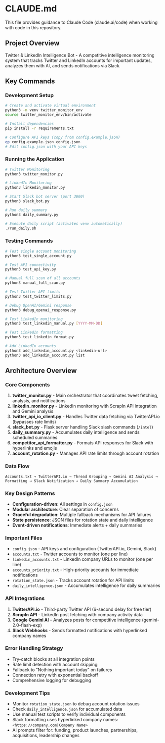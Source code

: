 # CLAUDE.md

This file provides guidance to Claude Code (claude.ai/code) when working with code in this repository.

## Project Overview

Twitter & LinkedIn Intelligence Bot - A competitive intelligence monitoring system that tracks Twitter and LinkedIn accounts for important updates, analyzes them with AI, and sends notifications via Slack.

## Key Commands

### Development Setup
```bash
# Create and activate virtual environment
python3 -m venv twitter_monitor_env
source twitter_monitor_env/bin/activate

# Install dependencies
pip install -r requirements.txt

# Configure API keys (copy from config.example.json)
cp config.example.json config.json
# Edit config.json with your API keys
```

### Running the Application
```bash
# Twitter Monitoring
python3 twitter_monitor.py

# LinkedIn Monitoring
python3 linkedin_monitor.py

# Start Slack bot server (port 3000)
python3 slack_bot.py

# Run daily summary
python3 daily_summary.py

# Execute daily script (activates venv automatically)
./run_daily.sh
```

### Testing Commands
```bash
# Test single account monitoring
python3 test_single_account.py

# Test API connectivity
python3 test_api_key.py

# Manual full scan of all accounts
python3 manual_full_scan.py

# Test Twitter API limits
python3 test_twitter_limits.py

# Debug OpenAI/Gemini response
python3 debug_openai_response.py

# Test LinkedIn monitoring
python3 test_linkedin_manual.py [YYYY-MM-DD]

# Test LinkedIn formatting
python3 test_linkedin_format.py

# Add LinkedIn accounts
python3 add_linkedin_account.py <linkedin-url>
python3 add_linkedin_account.py list
```

## Architecture Overview

### Core Components
1. **twitter_monitor.py** - Main orchestrator that coordinates tweet fetching, analysis, and notifications
2. **linkedin_monitor.py** - LinkedIn monitoring with ScrapIn API integration and Gemini analysis
3. **twitter_api_io_client.py** - Handles Twitter data fetching via TwitterAPI.io (bypasses rate limits)
4. **slack_bot.py** - Flask server handling Slack slash commands (`/intel`)
5. **daily_summary.py** - Accumulates daily intelligence and sends scheduled summaries
6. **competitor_api_formatter.py** - Formats API responses for Slack with hyperlinks and emojis
7. **account_rotation.py** - Manages API rate limits through account rotation

### Data Flow
```
Accounts.txt → TwitterAPI.io → Thread Grouping → Gemini AI Analysis → 
Formatting → Slack Notification → Daily Summary Accumulation
```

### Key Design Patterns
- **Configuration-driven**: All settings in `config.json`
- **Modular architecture**: Clear separation of concerns
- **Graceful degradation**: Multiple fallback mechanisms for API failures
- **State persistence**: JSON files for rotation state and daily intelligence
- **Event-driven notifications**: Immediate alerts + daily summaries

### Important Files
- `config.json` - API keys and configuration (TwitterAPI.io, Gemini, Slack)
- `accounts.txt` - Twitter accounts to monitor (one per line)
- `linkedin_accounts.txt` - LinkedIn company URLs to monitor (one per line)
- `accounts_priority.txt` - High-priority accounts for immediate notifications
- `rotation_state.json` - Tracks account rotation for API limits
- `daily_intelligence.json` - Accumulates intelligence for daily summaries

### API Integrations
1. **TwitterAPI.io** - Third-party Twitter API (6-second delay for free tier)
2. **ScrapIn API** - LinkedIn post fetching with company activity data
3. **Google Gemini AI** - Analyzes posts for competitive intelligence (gemini-2.0-flash-exp)
4. **Slack Webhooks** - Sends formatted notifications with hyperlinked company names

### Error Handling Strategy
- Try-catch blocks at all integration points
- Rate limit detection with account skipping
- Fallback to "Nothing important today" on failures
- Connection retry with exponential backoff
- Comprehensive logging for debugging

### Development Tips
- Monitor `rotation_state.json` to debug account rotation issues
- Check `daily_intelligence.json` for accumulated data
- Use manual test scripts to verify individual components
- Slack formatting uses hyperlinked company names: `<https://company.com|Company Name>`
- AI prompts filter for: funding, product launches, partnerships, acquisitions, leadership changes